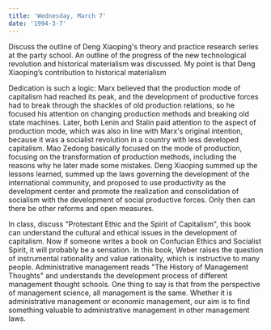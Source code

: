 ```yaml
---
title: 'Wednesday, March 7'
date: '1994-3-7'
---
```


Discuss the outline of Deng Xiaoping's theory and practice research series at the party school. An outline of the progress of the new technological revolution and historical materialism was discussed. My point is that Deng Xiaoping’s contribution to historical materialism

Dedication is such a logic: Marx believed that the production mode of capitalism had reached its peak, and the development of productive forces had to break through the shackles of old production relations, so he focused his attention on changing production methods and breaking old state machines. Later, both Lenin and Stalin paid attention to the aspect of production mode, which was also in line with Marx's original intention, because it was a socialist revolution in a country with less developed capitalism. Mao Zedong basically focused on the mode of production, focusing on the transformation of production methods, including the reasons why he later made some mistakes. Deng Xiaoping summed up the lessons learned, summed up the laws governing the development of the international community, and proposed to use productivity as the development center and promote the realization and consolidation of socialism with the development of social productive forces. Only then can there be other reforms and open measures.

In class, discuss "Protestant Ethic and the Spirit of Capitalism", this book can understand the cultural and ethical issues in the development of capitalism. Now if someone writes a book on Confucian Ethics and Socialist Spirit, it will probably be a sensation. In this book, Weber raises the question of instrumental rationality and value rationality, which is instructive to many people. Administrative management reads "The History of Management Thoughts" and understands the development process of different management thought schools. One thing to say is that from the perspective of management science, all management is the same. Whether it is administrative management or economic management, our aim is to find something valuable to administrative management in other management laws.


